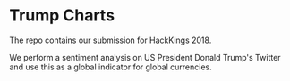 # Trump Charts

The repo contains our submission for HackKings 2018.

We perform a sentiment analysis on US President Donald Trump's Twitter and use this as a global indicator for global currencies.
